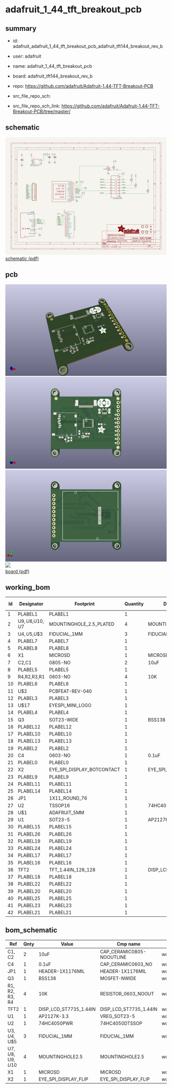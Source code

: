 # adafruit_1_44_tft_breakout_pcb
 
## summary 
* id: adafruit_adafruit_1_44_tft_breakout_pcb_adafruit_tft144_breakout_rev_b
* user: adafruit
* name: adafruit_1_44_tft_breakout_pcb
* board: adafruit_tft144_breakout_rev_b
* repo: https://github.com/adafruit/Adafruit-1.44-TFT-Breakout-PCB



* src_file_repo_sch: 
* src_file_repo_sch_link: https://github.com/adafruit/Adafruit-1.44-TFT-Breakout-PCB/tree/master/

## schematic  
![](working_schematic_600.png)  
[schematic (pdf)](working_schematic.pdf)  

## pcb  
![](working_3d_600.png) 
![](working_3d_front_600.png)  
![](working_3d_back_600.png)  
![](working_600.png)  
[board (pdf)](working.pdf)  

## working_bom
| Id | Designator | Footprint | Quantity | Designation | Supplier and ref |  | None | 
| --- | --- | --- | --- | --- | --- | --- | --- | 
| 1 | PLABEL1 | PLABEL1 | 1 |  |  |  | [''] | 
| 2 | U$9,U$8,U$10,U$7 | MOUNTINGHOLE_2.5_PLATED | 4 | MOUNTINGHOLE2.5 |  |  | [''] | 
| 3 | U$4,U$5,U$3 | FIDUCIAL_1MM | 3 | FIDUCIAL_1MM |  |  | [''] | 
| 4 | PLABEL7 | PLABEL7 | 1 |  |  |  | [''] | 
| 5 | PLABEL8 | PLABEL8 | 1 |  |  |  | [''] | 
| 6 | X1 | MICROSD | 1 | MICROSD |  |  | [''] | 
| 7 | C2,C1 | 0805-NO | 2 | 10uF |  |  | [''] | 
| 8 | PLABEL5 | PLABEL5 | 1 |  |  |  | [''] | 
| 9 | R4,R2,R3,R1 | 0603-NO | 4 | 10K |  |  | [''] | 
| 10 | PLABEL6 | PLABEL6 | 1 |  |  |  | [''] | 
| 11 | U$2 | PCBFEAT-REV-040 | 1 |  |  |  | [''] | 
| 12 | PLABEL3 | PLABEL3 | 1 |  |  |  | [''] | 
| 13 | U$17 | EYESPI_MINI_LOGO | 1 |  |  |  | [''] | 
| 14 | PLABEL4 | PLABEL4 | 1 |  |  |  | [''] | 
| 15 | Q3 | SOT23-WIDE | 1 | BSS138 |  |  | [''] | 
| 16 | PLABEL12 | PLABEL12 | 1 |  |  |  | [''] | 
| 17 | PLABEL10 | PLABEL10 | 1 |  |  |  | [''] | 
| 18 | PLABEL13 | PLABEL13 | 1 |  |  |  | [''] | 
| 19 | PLABEL2 | PLABEL2 | 1 |  |  |  | [''] | 
| 20 | C4 | 0603-NO | 1 | 0.1uF |  |  | [''] | 
| 21 | PLABEL0 | PLABEL0 | 1 |  |  |  | [''] | 
| 22 | X2 | EYE_SPI_DISPLAY_BOTCONTACT | 1 | EYE_SPI_DISPLAY_FLIP |  |  | [''] | 
| 23 | PLABEL9 | PLABEL9 | 1 |  |  |  | [''] | 
| 24 | PLABEL11 | PLABEL11 | 1 |  |  |  | [''] | 
| 25 | PLABEL14 | PLABEL14 | 1 |  |  |  | [''] | 
| 26 | JP1 | 1X11_ROUND_76 | 1 |  |  |  | [''] | 
| 27 | U2 | TSSOP16 | 1 | 74HC4050PWR |  |  | [''] | 
| 28 | U$1 | ADAFRUIT_5MM | 1 |  |  |  | [''] | 
| 29 | U1 | SOT23-5 | 1 | AP2127K-3.3 |  |  | [''] | 
| 30 | PLABEL15 | PLABEL15 | 1 |  |  |  | [''] | 
| 31 | PLABEL26 | PLABEL26 | 1 |  |  |  | [''] | 
| 32 | PLABEL19 | PLABEL19 | 1 |  |  |  | [''] | 
| 33 | PLABEL24 | PLABEL24 | 1 |  |  |  | [''] | 
| 34 | PLABEL17 | PLABEL17 | 1 |  |  |  | [''] | 
| 35 | PLABEL16 | PLABEL16 | 1 |  |  |  | [''] | 
| 36 | TFT2 | TFT_1.44IN_128_128 | 1 | DISP_LCD_ST7735_1.44IN |  |  | [''] | 
| 37 | PLABEL18 | PLABEL18 | 1 |  |  |  | [''] | 
| 38 | PLABEL22 | PLABEL22 | 1 |  |  |  | [''] | 
| 39 | PLABEL20 | PLABEL20 | 1 |  |  |  | [''] | 
| 40 | PLABEL25 | PLABEL25 | 1 |  |  |  | [''] | 
| 41 | PLABEL23 | PLABEL23 | 1 |  |  |  | [''] | 
| 42 | PLABEL21 | PLABEL21 | 1 |  |  |  | [''] | 


## bom_schematic
| Ref | Qnty | Value | Cmp name | Footprint | Description | Vendor | DNP | 
| --- | --- | --- | --- | --- | --- | --- | --- | 
| C1, C2 | 2 | 10uF | CAP_CERAMIC0805-NOOUTLINE | working:0805-NO |  |  |  | 
| C4 | 1 | 0.1uF | CAP_CERAMIC0603_NO | working:0603-NO |  |  |  | 
| JP1 | 1 | HEADER-1X1176MIL | HEADER-1X1176MIL | working:1X11_ROUND_76 |  |  |  | 
| Q3 | 1 | BSS138 | MOSFET-NWIDE | working:SOT23-WIDE |  |  |  | 
| R1, R2, R3, R4 | 4 | 10K | RESISTOR_0603_NOOUT | working:0603-NO |  |  |  | 
| TFT2 | 1 | DISP_LCD_ST7735_1.44IN | DISP_LCD_ST7735_1.44IN | working:TFT_1.44IN_128_128 |  |  |  | 
| U1 | 1 | AP2127K-3.3 | VREG_SOT23-5 | working:SOT23-5 |  |  |  | 
| U2 | 1 | 74HC4050PWR | 74HC4050DTSSOP | working:TSSOP16 |  |  |  | 
| U$3, U$4, U$5 | 3 | FIDUCIAL_1MM | FIDUCIAL_1MM | working:FIDUCIAL_1MM |  |  |  | 
| U$7, U$8, U$9, U$10 | 4 | MOUNTINGHOLE2.5 | MOUNTINGHOLE2.5 | working:MOUNTINGHOLE_2.5_PLATED |  |  |  | 
| X1 | 1 | MICROSD | MICROSD | working:MICROSD |  |  |  | 
| X2 | 1 | EYE_SPI_DISPLAY_FLIP | EYE_SPI_DISPLAY_FLIP | working:EYE_SPI_DISPLAY_BOTCONTACT |  |  |  | 

